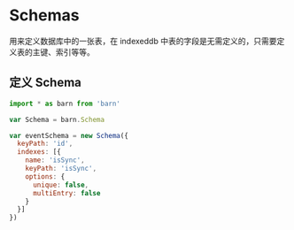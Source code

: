 # Schemas

用来定义数据库中的一张表，在 indexeddb 中表的字段是无需定义的，只需要定义表的主键、索引等等。

## 定义 Schema

``` javascript
import * as barn from 'barn'

var Schema = barn.Schema

var eventSchema = new Schema({
  keyPath: 'id',
  indexes: [{
    name: 'isSync',
    keyPath: 'isSync',
    options: {
      unique: false,
      multiEntry: false
    }
  }]
})
```